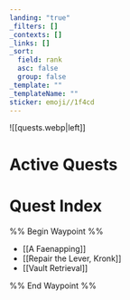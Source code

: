 ```yaml
---
landing: "true"
_filters: []
_contexts: []
_links: []
_sort:
  field: rank
  asc: false
  group: false
_template: ""
_templateName: ""
sticker: emoji//1f4cd
---
```

![[quests.webp|left]]

# Active Quests

# Quest Index
%% Begin Waypoint %%
- [[A Faenapping]]
- [[Repair the Lever, Kronk]]
- [[Vault Retrieval]]

%% End Waypoint %%